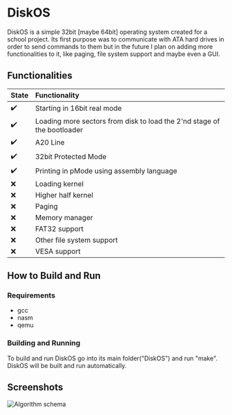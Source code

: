 # DiskOS
DiskOS is a simple 32bit [maybe 64bit] operating system created for a school project. Its first purpose was to communicate with ATA hard drives in order to send commands to them but in the future I plan on adding more functionalities to it, like paging, file system support and maybe even a GUI.
## Functionalities
|State|Functionality
:------------ | :-------------
:heavy_check_mark: | Starting in 16bit real mode  
:heavy_check_mark: | Loading more sectors from disk to load the 2'nd stage of the bootloader  
:heavy_check_mark: | A20 Line  
:heavy_check_mark: | 32bit Protected Mode  
:heavy_check_mark: | Printing in pMode using assembly language
:x: | Loading kernel
:x: | Higher half kernel
:x: | Paging
:x: | Memory manager
:x: | FAT32 support
:x: | Other file system support
:x: | VESA support
## How to Build and Run
### Requirements
* gcc
* nasm
* qemu
### Building and Running
To build and run DiskOS go into its main folder("DiskOS") and run "make".  
DiskOS will be built and run automatically.
## Screenshots
![Algorithm schema](./screenshots/scr1.jpg)

